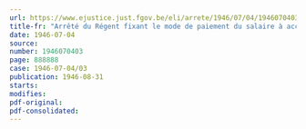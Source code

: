 ```yaml
---
url: https://www.ejustice.just.fgov.be/eli/arrete/1946/07/04/1946070403/justel
title-fr: "Arrêté du Régent fixant le mode de paiement du salaire à accorder pour huit jours fériés pendant l'année 1946 aux ouvriers des ardoisières"
date: 1946-07-04
source:
number: 1946070403
page: 888888
case: 1946-07-04/03
publication: 1946-08-31
starts:
modifies:
pdf-original:
pdf-consolidated:
---
```


